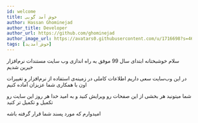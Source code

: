 ```yaml
---
id: welcome
title: خوش آمد گویی
author: Hassan Ghominejad
author_title: Developer
author_url: https://github.com/ghominejad
author_image_url: https://avatars0.githubusercontent.com/u/1716698?s=460&u=e7296416a1242385f726cbce62d41a4a0d00c9fe&v=4
tags: [خوش_آمدید]
---
```


سلام
خوشبختانه ابتدای سال 99 موفق به راه اندازی وب سایت مستندات نرم‌افزار خیرین شدیم

در این وب‌سایت سعی داریم اطلاعات کاملی در زمینه‌ی استفاده از نرم‌افزار و تغییرات اون با همکاری شما عزیزان آماده کنیم

شما میتونید هر بخشی از این صفحات رو ویرایش کنید و به امید خدا هر روز این سایت رو تکمیل و تکمیل تر کنید

امیدوارم که مورد پسند شما قرار گرفته باشه